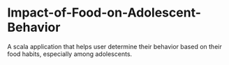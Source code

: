 # Impact-of-Food-on-Adolescent-Behavior
A scala application that helps user determine their behavior based on their food habits, especially among adolescents. 
